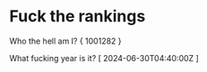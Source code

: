 # Fuck the rankings

Who the hell am I?
{ 1001282 }

What fucking year is it?
[ 2024-06-30T04:40:00Z ]
